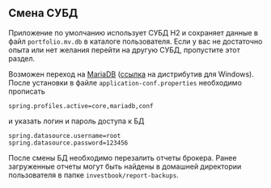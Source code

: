 ## Смена СУБД
Приложение по умолчанию использует СУБД H2 и сохраняет данные в файл `portfolio.mv.db` в каталоге пользователя.
Если у вас не достаточно опыта или нет желания перейти на другую СУБД, пропустите этот раздел.

Возможен переход на [MariaDB](https://downloads.mariadb.org/)
([ссылка](https://downloads.mariadb.org/interstitial/mariadb-10.4.12/win32-packages/mariadb-10.4.12-win32.msi/from/http%3A//mariadb.melbourneitmirror.net/)
на дистрибутив для Windows). После установки в файле `application-conf.properties` необходимо прописать
```
spring.profiles.active=core,mariadb,conf
```
и указать логин и пароль доступа к БД
```
spring.datasource.username=root
spring.datasource.password=123456
```
После смены БД необходимо перезалить отчеты брокера. Ранее загруженные отчеты могут быть найдены в домашней директории
пользователя в папке `investbook/report-backups`.